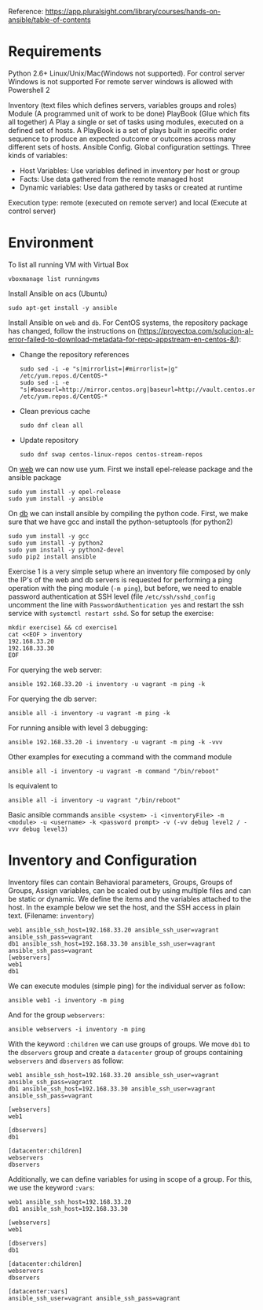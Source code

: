 Reference: https://app.pluralsight.com/library/courses/hands-on-ansible/table-of-contents

# Requirements

Python 2.6+ 
Linux/Unix/Mac(Windows not supported). 
For control server Windows is not supported
For remote server windows is allowed with Powershell 2

Inventory (text files which defines servers, variables groups and roles)
Module (A programmed unit of work to be done)
PlayBook (Glue which fits all together)
A Play a single or set of tasks using modules, executed on a defined set of hosts. A PlayBook is a set of plays built in specific order sequence to produce an expected outcome or outcomes across many different sets of hosts. 
Ansible Config. Global configuration settings.
Three kinds of variables: 
- Host Variables: Use variables defined in inventory per host or group
- Facts: Use data gathered from the remote managed host
- Dynamic variables: Use data gathered by tasks or created at runtime

Execution type: remote (executed on remote server) and local (Execute at control server)

# Environment
To list all running VM with Virtual Box

```console
vboxmanage list runningvms
```

Install Ansible on acs (Ubuntu)

```console
sudo apt-get install -y ansible
```

Install Ansible on `web` and `db`. For CentOS systems, the repository package has changed, follow the instructions on (https://proyectoa.com/solucion-al-error-failed-to-download-metadata-for-repo-appstream-en-centos-8/):
  
  - Change the repository references
    
    ```console
    sudo sed -i -e "s|mirrorlist=|#mirrorlist=|g" /etc/yum.repos.d/CentOS-*
    sudo sed -i -e "s|#baseurl=http://mirror.centos.org|baseurl=http://vault.centos.org|g" /etc/yum.repos.d/CentOS-*
    ```
    
  - Clean previous cache
    
    ```console
    sudo dnf clean all
    ```
    
  - Update repository
   
    ```console
    sudo dnf swap centos-linux-repos centos-stream-repos
    ```   
On <u>web</u> we can now use yum. First we install epel-release package and the ansible package

```console
sudo yum install -y epel-release
sudo yum install -y ansible
```
On <u>db</u> we can install ansible by compiling the python code. First, we make sure that we have gcc and install the python-setuptools (for python2)

```console
sudo yum install -y gcc
sudo yum install -y python2
sudo yum install -y python2-devel
sudo pip2 install ansible
```

Exercise 1 is a very simple setup where an inventory file composed by only the IP's of the web and db servers is requested for performing a ping operation with the ping module (`-m ping`), but before, we need to enable password authentication at SSH level (file `/etc/ssh/sshd_config` uncomment the line with `PasswordAuthentication yes` and restart the ssh service with `systemctl restart sshd`. So for setup the exercise: 

```console
mkdir exercise1 && cd exercise1
cat <<EOF > inventory
192.168.33.20
192.168.33.30
EOF
```

For querying the web server:

```console
ansible 192.168.33.20 -i inventory -u vagrant -m ping -k
```

For querying the db server: 

```console
ansible all -i inventory -u vagrant -m ping -k
```

For running ansible with level 3 debugging: 

```console
ansible 192.168.33.20 -i inventory -u vagrant -m ping -k -vvv
```

Other examples for executing a command with the command module

```console
ansible all -i inventory -u vagrant -m command "/bin/reboot"
``` 

Is equivalent to 

```console
ansible all -i inventory -u vagrant "/bin/reboot"
``` 

Basic ansible commands `ansible <system> -i <inventoryFile> -m <module> -u <username> -k <password prompt> -v (-vv debug level2 / -vvv debug level3)`

# Inventory and Configuration

Inventory files can contain Behavioral parameters, Groups, Groups of Groups, Assign variables, can be scaled out by using multiple files and can be static or dynamic. We define the items and the variables attached to the host. In the example below we set the host, and the SSH access in plain text. (Filename: `inventory`)

```dosini
web1 ansible_ssh_host=192.168.33.20 ansible_ssh_user=vagrant ansible_ssh_pass=vagrant
db1 ansible_ssh_host=192.168.33.30 ansible_ssh_user=vagrant ansible_ssh_pass=vagrant
[webservers]
web1
db1
```

We can execute modules (simple ping) for the individual server as follow:

```console
ansible web1 -i inventory -m ping
```

And for the group `webservers`:

```console
ansible webservers -i inventory -m ping
```

With the keyword `:children` we can use groups of groups. We move `db1` to the `dbservers` group and create a `datacenter` group of groups containing `webservers` and `dbservers` as follow:

```dosini
web1 ansible_ssh_host=192.168.33.20 ansible_ssh_user=vagrant ansible_ssh_pass=vagrant
db1 ansible_ssh_host=192.168.33.30 ansible_ssh_user=vagrant ansible_ssh_pass=vagrant

[webservers]
web1

[dbservers]
db1

[datacenter:children]
webservers
dbservers
```

Additionally, we can define variables for using in scope of a group. For this, we use the keyword `:vars`:

```dosini
web1 ansible_ssh_host=192.168.33.20
db1 ansible_ssh_host=192.168.33.30

[webservers]
web1

[dbservers]
db1

[datacenter:children]
webservers
dbservers

[datacenter:vars]
ansible_ssh_user=vagrant ansible_ssh_pass=vagrant
```


